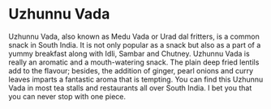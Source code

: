 # Uzhunnu Vada
  Uzhunnu Vada, also known as Medu Vada or Urad dal fritters, is a common snack
in South India. It is not only popular as a snack but also as a part of a yummy 
breakfast along with Idli, Sambar and Chutney. Uzhunnu Vada is really an 
aromatic and a mouth-watering snack. The plain deep fried lentils add to the 
flavour; besides, the addition of ginger, pearl onions and curry leaves imparts 
a fantastic aroma that is tempting. You can find this Uzhunnu Vada in most tea 
stalls and restaurants all over South India. 
   I bet you that you can never stop with one piece.